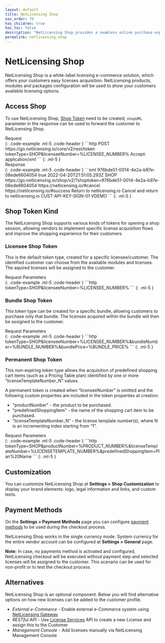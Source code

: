 ```yaml
---
layout: default
title: NetLicensing Shop
nav_order: 70
has_children: true
has_toc: false
description: "NetLicensing Shop provides a seamless online purchase experience, aligned with deployed licensing models."
permalink: netlicensing-shop
---
```


NetLicensing Shop
=================

NetLicensing Shop is a white-label licensing e-commerce solution, which offers your customers easy licenses acquisition. NetLicensing products, modules and packages configuration will be used to show your customers available licensing options.

## Access Shop

To use NetLicensing Shop, [Shop Token](token-services#create-token) need to be created; `shopURL` parameter in the response can be used to forward the customer to NetLicensing Shop.

<div>Request</div>
{: .code-example .ml-5 .code-header }
```http
POST https://go.netlicensing.io/core/v2/rest/token
tokenType=SHOP&licenseeNumber=%LICENSEE_NUMBER%
Accept: application/xml
```
{: .ml-5 }

<div>Response</div>
{: .code-example .ml-5 .code-header }
```xml
<?xml version="1.0" encoding="UTF-8" standalone="yes"?>
<ns2:netlicensing xmlns="http://www.w3.org/2000/09/xmldsig#" xmlns:ns2="http://netlicensing.labs64.com/schema/context">
    <ns2:infos/>
    <ns2:items>
        <ns2:item type="Token">
            <ns2:property name="number">976bde51-0014-4e2a-b97e-08ede6604054</ns2:property>
            <ns2:property name="active">true</ns2:property>
            <ns2:property name="expirationTime">2022-04-20T21:51:05.293Z</ns2:property>
            <ns2:property name="tokenType">SHOP</ns2:property>
            <ns2:property name="shopURL">https://go.netlicensing.io/shop/v2/?shoptoken=976bde51-0014-4e2a-b97e-08ede6604054</ns2:property>
            <ns2:property name="cancelURL">https://netlicensing.io/#cancel</ns2:property>
            <ns2:property name="successURL">https://netlicensing.io/#success</ns2:property>
            <ns2:property name="successURLTitle">Return to netlicensing.io</ns2:property>
            <ns2:property name="cancelURLTitle">Cancel and return to netlicensing.io</ns2:property>
            <ns2:property name="licenseeNumber">CUST-API-KEY-SIGN-01</ns2:property>
            <ns2:property name="vendorNumber">VDEMO</ns2:property>
        </ns2:item>
    </ns2:items>
</ns2:netlicensing>
```
{: .ml-5 }

## Shop Token Kind

The NetLicensing Shop supports various kinds of tokens for opening a shop session, allowing vendors to implement specific license acquisition flows and improve the shopping experience for their customers.

### Licensee Shop Token

This is the default token type, created for a specific licensee/customer. The identified customer can choose from the available modules and licenses. The aquired licenses will be assigned to the customer.

<div>Request Parameters</div>
{: .code-example .ml-5 .code-header }
```http
tokenType=SHOP&licenseeNumber=%LICENSEE_NUMBER%
```
{: .ml-5 }

### Bundle Shop Token

This token type can be created for a specific bundle, allowing customers to purchase only that bundle. The licenses acquired within the bundle will then be assigned to the customer.

<div>Request Parameters</div>
{: .code-example .ml-5 .code-header }
```http
tokenType=SHOP&licenseeNumber=%LICENSEE_NUMBER%&bundleNumber=%BUNDLE_NUMBER%&bundlePrice=%BUNDLE_PRICE%
```
{: .ml-5 }

### Permanent Shop Token

This non-expiring token type allows the acquisition of predefined shopping cart items (such as a Pricing Table plan) identified by one or more “licenseTemplateNumber_N” values.

A permanent token is created when “licenseeNumber” is omitted and the following custom properties are included in the token properties at creation:

- "productNumber" - the product to be purchased.
- "predefinedShoppingItem" - the name of the shopping cart item to be purchased.
- "licenseTemplateNumber_N" - the license template number(s), where N is an incrementing index starting from “1”.

<div>Request Parameters</div>
{: .code-example .ml-5 .code-header }
```http
tokenType=SHOP&productNumber=%PRODUCT_NUMBER%&licenseTemplateNumber=%LICENSETEMPLATE_NUMBER%&predefinedShoppingItem=Plan%20Name
```
{: .ml-5 }


## Customization

You can customize NetLicensing Shop at **Settings > Shop Customization** to display your brand elements: logo, legal information and links, and custom texts.

## Payment Methods

On the **Settings > Payment Methods** page you can configure [payment methods](payment-service-providers) to be used during the checkout process.

NetLicensing Shop works in the single currency mode. System currency for the entire vendor account can be configured at **Settings > General** page.

**Note:** In case, no payments method is activated and configured, NetLicensing checkout will be executed without payment step and selected licenses will be assigned to the customer. This scenario can be used for non-profit or to test the checkout process.

## Alternatives

NetLicensing Shop is an optional component.
Below you will find alternative options on how new licenses can be added to the customer profile.

- *External e-Commerce* - Enable external e-Commerce system using [NetLicensing Gateway](gateway)
- *RESTful API* - Use [License Services](license-services#create-license) API to create a new License and assign this to the Customer
- *Management Console* - Add licenses manually via NetLicensing Management Console
